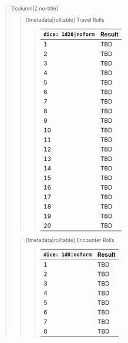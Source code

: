 > [!column|2 no-title]
>> [!metadata|rolltable] Travel Rolls
>>> | `dice: 1d20\|noform` | Result |
>>> | --- | --- |
>>> | 1 | TBD |
>>> | 2 | TBD |
>>> | 3 | TBD |
>>> | 4 | TBD |
>>> | 5 | TBD |
>>> | 6 | TBD |
>>> | 7 | TBD |
>>> | 8 | TBD |
>>> | 9 | TBD |
>>> | 10 | TBD |
>>> | 11 | TBD |
>>> | 12 | TBD |
>>> | 13 | TBD |
>>> | 14 | TBD |
>>> | 15 | TBD |
>>> | 16 | TBD |
>>> | 17 | TBD |
>>> | 18 | TBD |
>>> | 19 | TBD |
>>> | 20 | TBD |
>
>> [!metadata|rolltable] Encounter Rolls
>>> | `dice: 1d8\|noform` | Result |
>>> | --- | ----- |
>>> | 1 | TBD |
>>> | 2 | TBD |
>>> | 3 | TBD |
>>> | 4 | TBD |
>>> | 5 | TBD |
>>> | 6 | TBD |
>>> | 7 | TBD |
>>> | 8 | TBD |
>